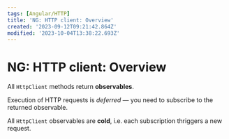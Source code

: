 ```yaml
---
tags: [Angular/HTTP]
title: 'NG: HTTP client: Overview'
created: '2023-09-12T09:21:42.864Z'
modified: '2023-10-04T13:38:22.693Z'
---
```


# NG: HTTP client: Overview

All `HttpClient` methods return **observables**.

Execution of HTTP requests is _deferred_ &mdash; you need to subscribe to the returned observable.

All `HttpClient` observables are **cold**, i.e. each subscription thriggers a new request.




